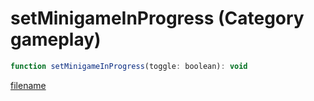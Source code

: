 # setMinigameInProgress (Category gameplay)

```js
function setMinigameInProgress(toggle: boolean): void
```

[filename](setMinigameInProgress_m.md ':include')